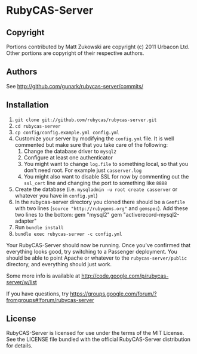 # RubyCAS-Server

## Copyright

Portions contributed by Matt Zukowski are copyright (c) 2011 Urbacon Ltd.
Other portions are copyright of their respective authors.

## Authors

See http://github.com/gunark/rubycas-server/commits/

## Installation

1. `git clone git://github.com/rubycas/rubycas-server.git`
2. `cd rubycas-server`
3. `cp config/config.example.yml config.yml`
4. Customize your server by modifying the `config.yml` file. It is well commented but make sure that you take care of the following:
    1. Change the database driver to `mysql2`
    2. Configure at least one authenticator
    3. You might want to change `log.file` to something local, so that you don't need root. For example just `casserver.log`
    4. You might also want to disable SSL for now by commenting out the `ssl_cert` line and changing the port to something like `8888`
5. Create the database (i.e. `mysqladmin -u root create casserver` or whatever you have in `config.yml`)
6. In the rubycas-server directory you cloned there should be a `Gemfile` with two lines (`source "http://rubygems.org"` and `gemspec`). 
    Add these two lines to the bottom:
        gem "mysql2"
        gem "activerecord-mysql2-adapter"
7. Run `bundle install`
8. `bundle exec rubycas-server -c config.yml`

Your RubyCAS-Server should now be running. Once you've confirmed that everything looks good, try switching to a Passenger deployment. You should be able to point Apache or whatever to the `rubycas-server/public` directory, and everything should just work.

Some more info is available at http://code.google.com/p/rubycas-server/w/list

If you have questions, try https://groups.google.com/forum/?fromgroups#!forum/rubycas-server

## License

RubyCAS-Server is licensed for use under the terms of the MIT License.
See the LICENSE file bundled with the official RubyCAS-Server distribution for details.
